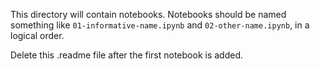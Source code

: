 This directory will contain notebooks. Notebooks should be named something like `01-informative-name.ipynb` and `02-other-name.ipynb`, in a logical order.

Delete this .readme file after the first notebook is added.
